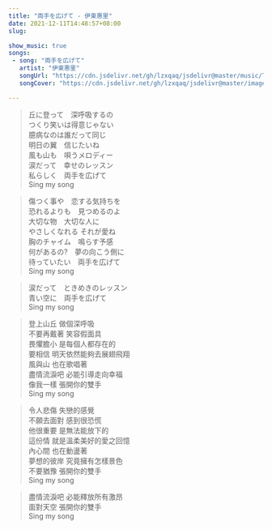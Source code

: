 ```yaml
---
title: "両手を広げて - 伊東惠里"
date: 2021-12-11T14:48:57+08:00
slug: 

show_music: true
songs:
 - song: "両手を広げて"
   artist: "伊東惠里"
   songUrl: "https://cdn.jsdelivr.net/gh/lzxqaq/jsdelivr@master/music/Trapp_Family_Story_Ryoute_wo_hirogete_両手を広げて_H.mp3"
   songCover: "https://cdn.jsdelivr.net/gh/lzxqaq/jsdelivr@master/image/Trapp_Family_Story_Hohoemi_no_mahou_ほほえみの魔法_Smil.jpg"

---
```


> 丘に登って　深呼吸するの  
> つくり笑いは得意じゃない  
> 臆病なのは誰だって同じ  
> 明日の翼　信じたいね  
> 風も山も　唄うメロディー  
> 涙だって　幸せのレッスン  
> 私らしく　両手を広げて  
> Sing my song  

> 傷つく事や　恋する気持ちを  
> 恐れるよりも　見つめるのよ  
> 大切な物　大切な人に  
> やさしくなれる それが愛ね  
> 胸のチャイム　鳴らす予感  
> 何があるの?　夢の向こう側に  
> 待っていたい　両手を広げて  
> Sing my song  
 
> 涙だって　ときめきのレッスン  
> 青い空に　両手を広げて  
> Sing my song  


> 登上山丘 做個深呼吸   
> 不要再戴著 笑容假面具  
> 畏懼膽小 是每個人都存在的  
> 要相信 明天依然能夠去展翅飛翔  
> 風與山 也在歌唱著  
> 盡情流淚吧 必能引導走向幸福  
> 像我一樣 張開你的雙手  
> Sing my song  
 
> 令人悲傷 失戀的感覺  
> 不願去面對 感到很恐慌  
> 他很重要 是無法能放下的  
> 這份情 就是溫柔美好的愛之回憶  
> 內心間 也在動盪著  
> 夢想的彼岸 究竟擁有怎樣景色  
> 不要猶豫 張開你的雙手  
> Sing my song  

> 盡情流淚吧 必能釋放所有激昂  
> 面對天空 張開你的雙手  
> Sing my song  
  